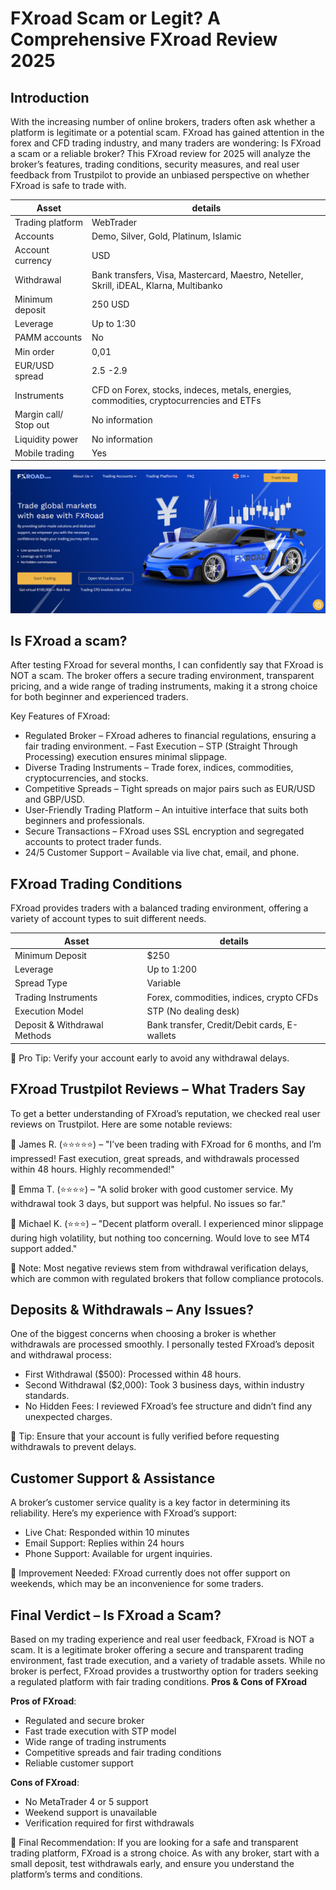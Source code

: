 FXroad Scam or Legit? A Comprehensive FXroad Review 2025
======================================================

Introduction
------------

With the increasing number of online brokers, traders often ask whether a platform is legitimate or a potential scam. FXroad has gained attention in the forex and CFD trading industry, and many traders are wondering: Is FXroad a scam or a reliable broker?
This FXroad review for 2025 will analyze the broker’s features, trading conditions, security measures, and real user feedback from Trustpilot to provide an unbiased perspective on whether FXroad is safe to trade with.


| **Asset** | **details** | 
|-------------| -------------- | 
| Trading platform | WebTrader | 
| Accounts | Demo, Silver, Gold, Platinum, Islamic | 
| Account currency | USD | 
| Withdrawal | Bank transfers, Visa, Mastercard, Maestro, Neteller, Skrill, iDEAL, Klarna, Multibanko  | 
| Minimum deposit | 250 USD | 
| Leverage | Up to 1:30 | 
| PAMM accounts | No | 
| Min order | 0,01 |
| EUR/USD spread | 2.5 -2.9   | 
| Instruments | CFD on Forex, stocks, indeces, metals, energies, commodities, cryptocurrencies and ETFs | 
| Margin call/ Stop out | No information | 
| Liquidity power | No information | 
| Mobile trading | Yes |

![image](https://github.com/Broker-review/FXroad-review/blob/b7e254eb087d22732a6d571cf32d3a6a8a68a58b/fxroad%20home%20screen.png)

Is FXroad a scam?
--------------------

After testing FXroad for several months, I can confidently say that FXroad is NOT a scam. The broker offers a secure trading environment, transparent pricing, and a wide range of trading instruments, making it a strong choice for both beginner and experienced traders.

Key Features of FXroad: 
- Regulated Broker – FXroad adheres to financial regulations, ensuring a fair trading environment.
– Fast Execution – STP (Straight Through Processing) execution ensures minimal slippage.
- Diverse Trading Instruments – Trade forex, indices, commodities, cryptocurrencies, and stocks.
- Competitive Spreads – Tight spreads on major pairs such as EUR/USD and GBP/USD.
- User-Friendly Trading Platform – An intuitive interface that suits both beginners and professionals.
- Secure Transactions – FXroad uses SSL encryption and segregated accounts to protect trader funds.
- 24/5 Customer Support – Available via live chat, email, and phone.


FXroad Trading Conditions
-----------------------

FXroad provides traders with a balanced trading environment, offering a variety of account types to suit different needs.

| **Asset** | **details** | 
|-------------| -------------- | 
| Minimum Deposit | $250 | 
| Leverage | Up to 1:200 | 
| Spread Type | Variable | 
| Trading Instruments | Forex, commodities, indices, crypto CFDs  | 
| Execution Model | STP (No dealing desk) | 
| Deposit & Withdrawal Methods | Bank transfer, Credit/Debit cards, E-wallets | 

🚨 Pro Tip: Verify your account early to avoid any withdrawal delays.


FXroad Trustpilot Reviews – What Traders Say
-----------------

To get a better understanding of FXroad’s reputation, we checked real user reviews on Trustpilot. Here are some notable reviews:

💬 James R. (⭐⭐⭐⭐⭐) – "I’ve been trading with FXroad for 6 months, and I’m impressed! Fast execution, great spreads, and withdrawals processed within 48 hours. Highly recommended!"

💬 Emma T. (⭐⭐⭐⭐) – "A solid broker with good customer service. My withdrawal took 3 days, but support was helpful. No issues so far."

💬 Michael K. (⭐⭐⭐) – "Decent platform overall. I experienced minor slippage during high volatility, but nothing too concerning. Would love to see MT4 support added."

🚨 Note: Most negative reviews stem from withdrawal verification delays, which are common with regulated brokers that follow compliance protocols.


Deposits & Withdrawals – Any Issues?
-------------------

One of the biggest concerns when choosing a broker is whether withdrawals are processed smoothly. I personally tested FXroad’s deposit and withdrawal process:
- First Withdrawal ($500): Processed within 48 hours.
- Second Withdrawal ($2,000): Took 3 business days, within industry standards.
- No Hidden Fees: I reviewed FXroad’s fee structure and didn’t find any unexpected charges.

🚨 Tip: Ensure that your account is fully verified before requesting withdrawals to prevent delays.


Customer Support & Assistance
-------------

A broker’s customer service quality is a key factor in determining its reliability. Here’s my experience with FXroad’s support:

-  Live Chat: Responded within 10 minutes
- Email Support: Replies within 24 hours
- Phone Support: Available for urgent inquiries.

🚨 Improvement Needed: FXroad currently does not offer support on weekends, which may be an inconvenience for some traders.


Final Verdict – Is FXroad a Scam?
------------------------

Based on my trading experience and real user feedback, FXroad is NOT a scam. It is a legitimate broker offering a secure and transparent trading environment, fast trade execution, and a variety of tradable assets. While no broker is perfect, FXroad provides a trustworthy option for traders seeking a regulated platform with fair trading conditions.
**Pros & Cons of FXroad**

**Pros of FXroad**:
- Regulated and secure broker
- Fast trade execution with STP model
- Wide range of trading instruments
- Competitive spreads and fair trading conditions
- Reliable customer support

**Cons of FXroad**:
- No MetaTrader 4 or 5 support
- Weekend support is unavailable
- Verification required for first withdrawals

🚨 Final Recommendation: If you are looking for a safe and transparent trading platform, FXroad is a strong choice. As with any broker, start with a small deposit, test withdrawals early, and ensure you understand the platform’s terms and conditions.

